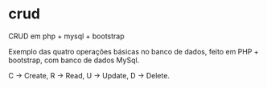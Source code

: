 # crud
CRUD em php + mysql + bootstrap

Exemplo das quatro operações básicas no banco de dados, feito em PHP + bootstrap, com banco de dados MySql.

C -> Create, 
R -> Read, 
U -> Update, 
D -> Delete.

